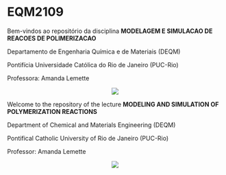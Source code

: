 # EQM2109


Bem-vindos ao repositório da disciplina **MODELAGEM E SIMULACAO DE REACOES DE POLIMERIZACAO**

Departamento de Engenharia Química e de Materiais (DEQM)

Pontifícia Universidade Católica do Rio de Janeiro (PUC-Rio)

Professora: Amanda Lemette

<p align="center">
<img src="https://github.com/amandalemette/Visualizacao-de-Dados-em-Python/blob/298a631c27f66a487eafd5a274552b2adf7a9c17/Images/section_divider3.png?raw=true"/>
</p>

Welcome to the repository of the lecture **MODELING AND SIMULATION OF POLYMERIZATION REACTIONS**

Department of Chemical and Materials Engineering (DEQM)

Pontifical Catholic University of Rio de Janeiro (PUC-Rio)

Professor: Amanda Lemette

<p align="center">
<img src="https://github.com/amandalemette/Visualizacao-de-Dados-em-Python/blob/298a631c27f66a487eafd5a274552b2adf7a9c17/Images/section_divider3.png?raw=true"/>
</p>

